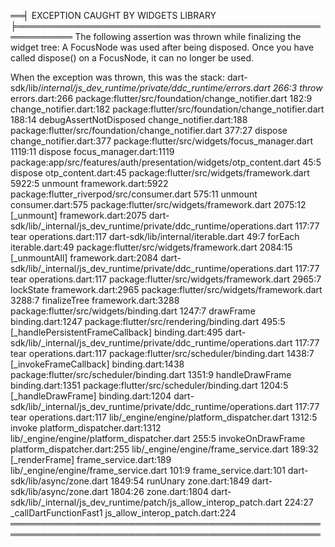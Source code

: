 ══╡ EXCEPTION CAUGHT BY WIDGETS LIBRARY ╞═══════════════════════════════════════════════════════════
The following assertion was thrown while finalizing the widget tree:
A FocusNode was used after being disposed.
Once you have called dispose() on a FocusNode, it can no longer be used.

When the exception was thrown, this was the stack:
dart-sdk/lib/_internal/js_dev_runtime/private/ddc_runtime/errors.dart 266:3       throw_
errors.dart:266
package:flutter/src/foundation/change_notifier.dart 182:9                         <fn>
change_notifier.dart:182
package:flutter/src/foundation/change_notifier.dart 188:14                        debugAssertNotDisposed
change_notifier.dart:188
package:flutter/src/foundation/change_notifier.dart 377:27                        dispose
change_notifier.dart:377
package:flutter/src/widgets/focus_manager.dart 1119:11                            dispose
focus_manager.dart:1119
package:app/src/features/auth/presentation/widgets/otp_content.dart 45:5          dispose
otp_content.dart:45
package:flutter/src/widgets/framework.dart 5922:5                                 unmount
framework.dart:5922
package:flutter_riverpod/src/consumer.dart 575:11                                 unmount
consumer.dart:575
package:flutter/src/widgets/framework.dart 2075:12                                [_unmount]
framework.dart:2075
dart-sdk/lib/_internal/js_dev_runtime/private/ddc_runtime/operations.dart 117:77  tear
operations.dart:117
dart-sdk/lib/internal/iterable.dart 49:7                                          forEach
iterable.dart:49
package:flutter/src/widgets/framework.dart 2084:15                                [_unmountAll]
framework.dart:2084
dart-sdk/lib/_internal/js_dev_runtime/private/ddc_runtime/operations.dart 117:77  tear
operations.dart:117
package:flutter/src/widgets/framework.dart 2965:7                                 lockState
framework.dart:2965
package:flutter/src/widgets/framework.dart 3288:7                                 finalizeTree
framework.dart:3288
package:flutter/src/widgets/binding.dart 1247:7                                   drawFrame
binding.dart:1247
package:flutter/src/rendering/binding.dart 495:5                                  [_handlePersistentFrameCallback]
binding.dart:495
dart-sdk/lib/_internal/js_dev_runtime/private/ddc_runtime/operations.dart 117:77  tear
operations.dart:117
package:flutter/src/scheduler/binding.dart 1438:7                                 [_invokeFrameCallback]
binding.dart:1438
package:flutter/src/scheduler/binding.dart 1351:9                                 handleDrawFrame
binding.dart:1351
package:flutter/src/scheduler/binding.dart 1204:5                                 [_handleDrawFrame]
binding.dart:1204
dart-sdk/lib/_internal/js_dev_runtime/private/ddc_runtime/operations.dart 117:77  tear
operations.dart:117
lib/_engine/engine/platform_dispatcher.dart 1312:5                                invoke
platform_dispatcher.dart:1312
lib/_engine/engine/platform_dispatcher.dart 255:5                                 invokeOnDrawFrame
platform_dispatcher.dart:255
lib/_engine/engine/frame_service.dart 189:32                                      [_renderFrame]
frame_service.dart:189
lib/_engine/engine/frame_service.dart 101:9                                       <fn>
frame_service.dart:101
dart-sdk/lib/async/zone.dart 1849:54                                              runUnary
zone.dart:1849
dart-sdk/lib/async/zone.dart 1804:26                                              <fn>
zone.dart:1804
dart-sdk/lib/_internal/js_dev_runtime/patch/js_allow_interop_patch.dart 224:27    _callDartFunctionFast1
js_allow_interop_patch.dart:224
════════════════════════════════════════════════════════════════════════════════════════════════════